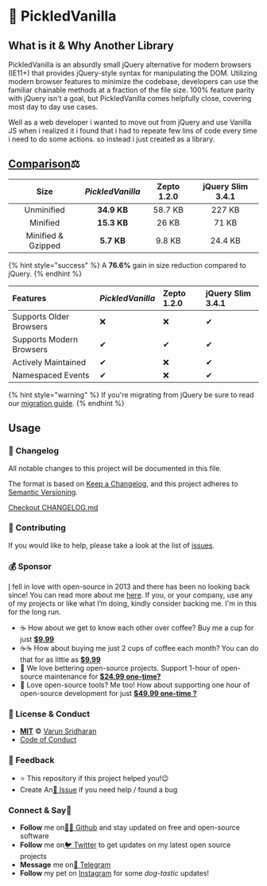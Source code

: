 # 🥒 PickledVanilla

## What is it & Why Another Library

PickledVanilla is an absurdly small jQuery alternative for modern browsers \(IE11+\) that provides jQuery-style syntax for manipulating the DOM. Utilizing modern browser features to minimize the codebase, developers can use the familiar chainable methods at a fraction of the file size. 100% feature parity with jQuery isn't a goal, but PickledVanilla comes helpfully close, covering most day to day use cases.

Well as a web developer i wanted to move out from jQuery and use Vanilla JS when i realized it i found that i had to repeate few lins of code every time i need to do some actions. so instead i just created as a library. 

## [Comparison](https://hmble.github.io/cash/#/?id=comparison)⚖ 

| Size | _**PickledVanilla**_ | Zepto 1.2.0 | jQuery Slim 3.4.1 |
| :---: | :---: | :---: | :---: |
| Unminified | **34.9 KB** | 58.7 KB | 227 KB |
| Minified | **15.3 KB** | 26 KB | 71 KB |
| Minified & Gzipped | **5.7 KB** | 9.8 KB | 24.4 KB |

{% hint style="success" %}
 A **76.6%** gain in size reduction compared to jQuery.
{% endhint %}

| Features | _**PickledVanilla**_ | Zepto 1.2.0 | jQuery Slim 3.4.1 |
| :--- | :--- | :--- | :--- |
| Supports Older Browsers | ❌ | ️❌ | ✔ |
| Supports Modern Browsers | ✔ | ️✔ | ✔ |
| Actively Maintained | ✔ | ❌ | ✔ |
| Namespaced Events | ✔ | ️❌ | ✔ |

{% hint style="warning" %}
If you're migrating from jQuery be sure to read our [migration guide](https://github.com/fabiospampinato/cash/blob/master/docs/migration_guide.md).
{% endhint %}

## Usage





### 📝 Changelog

All notable changes to this project will be documented in this file.

The format is based on [Keep a Changelog](https://keepachangelog.com/en/1.0.0/), and this project adheres to [Semantic Versioning](https://semver.org/spec/v2.0.0.html).

[Checkout CHANGELOG.md](https://github.com/wponion/PickledVanilla/blob/master/CHANGELOG.md)

### 🤝 Contributing

If you would like to help, please take a look at the list of [issues](https://github.com/wponion/PickledVanilla/blob/master/issues).

### 💰 Sponsor

[I](https://sva.onl/twitter/) fell in love with open-source in 2013 and there has been no looking back since! You can read more about me [here](https://sva.onl/website/). If you, or your company, use any of my projects or like what I’m doing, kindly consider backing me. I'm in this for the long run.

* ☕ How about we get to know each other over coffee? Buy me a cup for just [**$9.99**](https://sva.onl/buymeacoffee)
* ☕️☕️ How about buying me just 2 cups of coffee each month? You can do that for as little as [**$9.99**](https://sva.onl/buymeacoffee)
* 🔰 We love bettering open-source projects. Support 1-hour of open-source maintenance for [**$24.99 one-time?**](https://sva.onl/paypal)
* 🚀 Love open-source tools? Me too! How about supporting one hour of open-source development for just [**$49.99 one-time ?**](https://sva.onl/paypal)

### 📜 License & Conduct

* [**MIT**](https://github.com/wponion/PickledVanilla/blob/master/LICENSE) © [Varun Sridharan](https://github.com/wponion/PickledVanilla/blob/master/website)
* [Code of Conduct](https://github.com/wponion/PickledVanilla/blob/master/code-of-conduct.md)

### 📣 Feedback

* ⭐ This repository if this project helped you!😉
* Create An[🔧 Issue](https://github.com/wponion/PickledVanilla/blob/master/issues) if you need help / found a bug

### Connect & Say👋

* **Follow** me on[👨‍💻 Github](https://sva.onl/github/) and stay updated on free and open-source software
* **Follow** me on[🐦 Twitter](https://sva.onl/twitter/) to get updates on my latest open source projects
* **Message** me on[📠 Telegram](https://sva.onl/telegram/)
* **Follow** my pet on [Instagram](https://www.instagram.com/sofythelabrador/) for some _dog-tastic_ updates!




